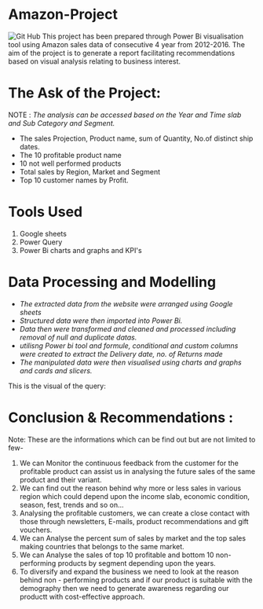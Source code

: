# Amazon-Project
![Git Hub](https://github.com/AmishaSingh21/Amazon-Project/assets/147337191/7f8b1541-c754-409e-8332-c1b3a225a9c7)
This project has been prepared through Power Bi visualisation tool using Amazon sales data of consecutive 4 year from 2012-2016. The aim of the project is to generate a report facilitating recommendations based on visual analysis relating to business interest.
# The Ask of the Project:
NOTE : _The analysis can be accessed based on the Year and Time slab and Sub Category and Segment._

- The sales Projection, Product name, sum of Quantity, No.of distinct ship dates.
- The 10 profitable product name 
- 10 not well performed products
- Total sales by Region, Market and Segment
- Top 10 customer names by Profit.
# Tools Used
1. Google sheets
2. Power Query
3. Power Bi charts and graphs and KPI's
# Data Processing and Modelling
- _The extracted data from the website were arranged using Google sheets_
- _Structured data were then imported into Power Bi._
- _Data then were transformed and cleaned and processed including removal of null and duplicate datas._
- _utilisng Power bi tool and formule, conditional and custom columns were created to extract the Delivery date, no. of Returns made_
- _The manipulated data were then visualised using charts and graphs and cards and slicers._
  
This is the visual of the query:



# Conclusion & Recommendations :
Note: These are the informations which can be find out but are not limited to few-
1. We can Monitor the continuous feedback from the customer for the profitable product can assist us in analysing the future sales of the same product and their variant.
2. We can find out the reason behind why more or less sales in various region which could depend upon the income slab, economic condition, season, fest, trends and so on...
3. Analysing the profitable customers, we can create a close contact with those through newsletters, E-mails, product recommendations and gift vouchers.
4. We can Analyse the percent sum of sales by market and the top sales making countries that belongs to the same market.
5. We can Analyse the sales of top 10 profitable and bottom 10 non-performing products by segment depending upon the years.
6. To diversify and expand the business we need to look at the reason behind non - performing products and if our product is suitable with the demography then we need to generate awareness regarding our productt with cost-effective approach. 
